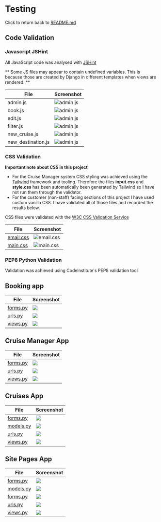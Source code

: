 # Testing
 Click to return back to [README.md](README.md)

## Code Validation

### Javascript JSHint 
All JavaScript code was analysed with [JSHint](https://jshint.com)

** Some JS files may appear to contain undefined variables. This is because those are created by Django in different templates when views are rendered. ** 

| File | Screenshot |
|---|---|
|admin.js|![admin.js](testing_assets/admin_js.jpeg)|
|book.js|![admin.js](testing_assets/book_js.jpeg)|
|edit.js|![admin.js](testing_assets/edit_js.jpeg)|
|filter.js|![admin.js](testing_assets/filter_js.jpeg)|
|new_cruise.js|![admin.js](testing_assets/new_cruise_js.jpeg)|
|new_destination.js|![admin.js](testing_assets/new_destination_js.jpeg)|


### CSS Validation

**Important note about CSS in this project**

- For the Cruise Manager system CSS styling was achieved using the [Tailwind](https://tailwindcss.com/) framework and tooling. Therefore the files **input.css** and **style.css** has been automatically been generated by Tailwind so I have not run them through the validator.
- For the customer (non-staff) facing sections of this project I have used custom vanilla CSS. I have validated all of those files and recorded the results below.

CSS files were validated with the [W3C CSS Validation Service](https://jigsaw.w3.org/)

| File | Screenshot |
|---|---|
| [email.css](https://jigsaw.w3.org/css-validator/validator?uri=https%3A%2F%2Fzenith-cruises.s3.eu-west-2.amazonaws.com%2Fstatic%2Fcss%2Femail.css&profile=css3svg&usermedium=all&warning=1&vextwarning=&lang=en) | ![email.css](testing_assets/email_css.jpeg) |
| [main.css](https://jigsaw.w3.org/css-validator/validator?uri=https%3A%2F%2Fzenith-cruises.s3.eu-west-2.amazonaws.com%2Fstatic%2Fcss%2Fmain.css&profile=css3svg&usermedium=all&warning=1&vextwarning=&lang=en) | ![main.css](testing_assets/main.jpeg) |


### PEP8 Python Validation

Validation was achieved using CodeInstitute's PEP8 validation tool

## Booking app

|File|Screenshot|
|---|---|
|[forms.py](https://pep8ci.herokuapp.com/https://raw.githubusercontent.com/ancfoster/Zenith-Expedition-Cruises/main/booking/forms.py)|![](testing_assets/pep8.jpeg)|
|[urls.py](https://pep8ci.herokuapp.com/https://raw.githubusercontent.com/ancfoster/Zenith-Expedition-Cruises/main/booking/urls.py)|![](testing_assets/pep8.jpeg)|
|[views.py](https://pep8ci.herokuapp.com/https://raw.githubusercontent.com/ancfoster/Zenith-Expedition-Cruises/main/booking/views.py)|![](testing_assets/pep8.jpeg)|

## Cruise Manager App

|File|Screenshot|
|---|---|
|[forms.py](https://pep8ci.herokuapp.com/https://raw.githubusercontent.com/ancfoster/Zenith-Expedition-Cruises/main/cruise_manager/forms.py)|![](testing_assets/pep8.jpeg)|
|[urls.py](https://pep8ci.herokuapp.com/https://raw.githubusercontent.com/ancfoster/Zenith-Expedition-Cruises/main/cruise_manager/urls.py)|![](testing_assets/pep8.jpeg)|
|[views.py](https://pep8ci.herokuapp.com/https://raw.githubusercontent.com/ancfoster/Zenith-Expedition-Cruises/main/cruise_manager/views.py)|![](testing_assets/pep8.jpeg)|

## Cruises App

|File|Screenshot|
|---|---|
|[forms.py](https://pep8ci.herokuapp.com/https://raw.githubusercontent.com/ancfoster/Zenith-Expedition-Cruises/main/cruises/admin.py)|![](testing_assets/pep8.jpeg)|
|[models.py](https://pep8ci.herokuapp.com/https://raw.githubusercontent.com/ancfoster/Zenith-Expedition-Cruises/main/cruises/models.py)|![](testing_assets/pep8/.jpeg)|
|[urls.py](https://pep8ci.herokuapp.com/https://raw.githubusercontent.com/ancfoster/Zenith-Expedition-Cruises/main/cruises/urls.py)|![](testing_assets/pep8/.jpeg)|
|[views.py](https://pep8ci.herokuapp.com/https://raw.githubusercontent.com/ancfoster/Zenith-Expedition-Cruises/main/cruises/views.py)|![](testing_assets/pep8/.jpeg)|

## Site Pages App

|File|Screenshot|
|---|---|
|[forms.py](https://pep8ci.herokuapp.com/https://raw.githubusercontent.com/ancfoster/Zenith-Expedition-Cruises/main/site_pages/admin.py)|![](testing_assets/pep8/.jpeg)|
|[models.py](https://pep8ci.herokuapp.com/https://raw.githubusercontent.com/ancfoster/Zenith-Expedition-Cruises/main/site_pages/models.py)|![](testing_assets/pep8.jpeg)|
|[forms.py](https://pep8ci.herokuapp.com/https://raw.githubusercontent.com/ancfoster/Zenith-Expedition-Cruises/main/site_pages/forms.py)|![](testing_assets/pep8.jpeg)|
|[urls.py](https://pep8ci.herokuapp.com/https://raw.githubusercontent.com/ancfoster/Zenith-Expedition-Cruises/main/site_pages/urls.py)|![](testing_assets/pep8.jpeg)|
|[views.py](https://pep8ci.herokuapp.com/https://raw.githubusercontent.com/ancfoster/Zenith-Expedition-Cruises/main/site_pages/views.py)|![](testing_assets/pep8.jpeg)|

